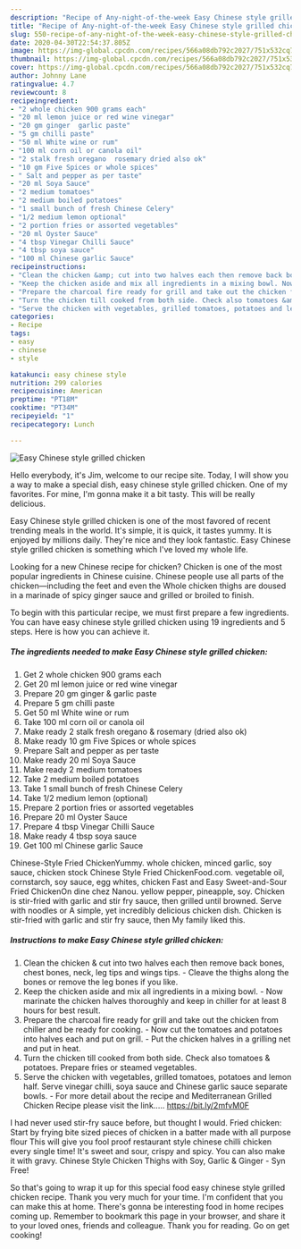 ```yaml
---
description: "Recipe of Any-night-of-the-week Easy Chinese style grilled chicken"
title: "Recipe of Any-night-of-the-week Easy Chinese style grilled chicken"
slug: 550-recipe-of-any-night-of-the-week-easy-chinese-style-grilled-chicken
date: 2020-04-30T22:54:37.805Z
image: https://img-global.cpcdn.com/recipes/566a08db792c2027/751x532cq70/easy-chinese-style-grilled-chicken-recipe-main-photo.jpg
thumbnail: https://img-global.cpcdn.com/recipes/566a08db792c2027/751x532cq70/easy-chinese-style-grilled-chicken-recipe-main-photo.jpg
cover: https://img-global.cpcdn.com/recipes/566a08db792c2027/751x532cq70/easy-chinese-style-grilled-chicken-recipe-main-photo.jpg
author: Johnny Lane
ratingvalue: 4.7
reviewcount: 8
recipeingredient:
- "2 whole chicken 900 grams each"
- "20 ml lemon juice or red wine vinegar"
- "20 gm ginger  garlic paste"
- "5 gm chilli paste"
- "50 ml White wine or rum"
- "100 ml corn oil or canola oil"
- "2 stalk fresh oregano  rosemary dried also ok"
- "10 gm Five Spices or whole spices"
- " Salt and pepper as per taste"
- "20 ml Soya Sauce"
- "2 medium tomatoes"
- "2 medium boiled potatoes"
- "1 small bunch of fresh Chinese Celery"
- "1/2 medium lemon optional"
- "2 portion fries or assorted vegetables"
- "20 ml Oyster Sauce"
- "4 tbsp Vinegar Chilli Sauce"
- "4 tbsp soya sauce"
- "100 ml Chinese garlic Sauce"
recipeinstructions:
- "Clean the chicken &amp; cut into two halves each then remove back bones, chest bones, neck, leg tips and wings tips. Cleave the thighs along the bones or remove the leg bones if you like."
- "Keep the chicken aside and mix all ingredients in a mixing bowl. Now marinate the chicken halves thoroughly and keep in chiller for at least 8 hours for best result."
- "Prepare the charcoal fire ready for grill and take out the chicken from chiller and be ready for cooking. Now cut the tomatoes and potatoes into halves each and put on grill. Put the chicken halves in a grilling net and put in heat."
- "Turn the chicken till cooked from both side. Check also tomatoes &amp; potatoes. Prepare fries or steamed vegetables."
- "Serve the chicken with vegetables, grilled tomatoes, potatoes and lemon half. Serve vinegar chilli, soya sauce and Chinese garlic sauce separate bowls.  For more detail about the recipe and Mediterranean Grilled Chicken Recipe please visit the link..... https://bit.ly/2mfvM0F"
categories:
- Recipe
tags:
- easy
- chinese
- style

katakunci: easy chinese style 
nutrition: 299 calories
recipecuisine: American
preptime: "PT18M"
cooktime: "PT34M"
recipeyield: "1"
recipecategory: Lunch

---
```



![Easy Chinese style grilled chicken](https://img-global.cpcdn.com/recipes/566a08db792c2027/751x532cq70/easy-chinese-style-grilled-chicken-recipe-main-photo.jpg)

Hello everybody, it's Jim, welcome to our recipe site. Today, I will show you a way to make a special dish, easy chinese style grilled chicken. One of my favorites. For mine, I'm gonna make it a bit tasty. This will be really delicious.

Easy Chinese style grilled chicken is one of the most favored of recent trending meals in the world. It's simple, it is quick, it tastes yummy. It is enjoyed by millions daily. They're nice and they look fantastic. Easy Chinese style grilled chicken is something which I've loved my whole life.

Looking for a new Chinese recipe for chicken? Chicken is one of the most popular ingredients in Chinese cuisine. Chinese people use all parts of the chicken—including the feet and even the Whole chicken thighs are doused in a marinade of spicy ginger sauce and grilled or broiled to finish.


To begin with this particular recipe, we must first prepare a few ingredients. You can have easy chinese style grilled chicken using 19 ingredients and 5 steps. Here is how you can achieve it.

<!--inarticleads1-->

##### The ingredients needed to make Easy Chinese style grilled chicken:

1. Get 2 whole chicken 900 grams each
1. Get 20 ml lemon juice or red wine vinegar
1. Prepare 20 gm ginger &amp; garlic paste
1. Prepare 5 gm chilli paste
1. Get 50 ml White wine or rum
1. Take 100 ml corn oil or canola oil
1. Make ready 2 stalk fresh oregano &amp; rosemary (dried also ok)
1. Make ready 10 gm Five Spices or whole spices
1. Prepare  Salt and pepper as per taste
1. Make ready 20 ml Soya Sauce
1. Make ready 2 medium tomatoes
1. Take 2 medium boiled potatoes
1. Take 1 small bunch of fresh Chinese Celery
1. Take 1/2 medium lemon (optional)
1. Prepare 2 portion fries or assorted vegetables
1. Prepare 20 ml Oyster Sauce
1. Prepare 4 tbsp Vinegar Chilli Sauce
1. Make ready 4 tbsp soya sauce
1. Get 100 ml Chinese garlic Sauce


Chinese-Style Fried ChickenYummy. whole chicken, minced garlic, soy sauce, chicken stock Chinese Style Fried ChickenFood.com. vegetable oil, cornstarch, soy sauce, egg whites, chicken Fast and Easy Sweet-and-Sour Fried ChickenOn dine chez Nanou. yellow pepper, pineapple, soy. Chicken is stir-fried with garlic and stir fry sauce, then grilled until browned. Serve with noodles or A simple, yet incredibly delicious chicken dish. Chicken is stir-fried with garlic and stir fry sauce, then My family liked this. 

<!--inarticleads2-->

##### Instructions to make Easy Chinese style grilled chicken:

1. Clean the chicken &amp; cut into two halves each then remove back bones, chest bones, neck, leg tips and wings tips. - Cleave the thighs along the bones or remove the leg bones if you like.
1. Keep the chicken aside and mix all ingredients in a mixing bowl. - Now marinate the chicken halves thoroughly and keep in chiller for at least 8 hours for best result.
1. Prepare the charcoal fire ready for grill and take out the chicken from chiller and be ready for cooking. - Now cut the tomatoes and potatoes into halves each and put on grill. - Put the chicken halves in a grilling net and put in heat.
1. Turn the chicken till cooked from both side. Check also tomatoes &amp; potatoes. Prepare fries or steamed vegetables.
1. Serve the chicken with vegetables, grilled tomatoes, potatoes and lemon half. Serve vinegar chilli, soya sauce and Chinese garlic sauce separate bowls.  - For more detail about the recipe and Mediterranean Grilled Chicken Recipe please visit the link..... https://bit.ly/2mfvM0F


I had never used stir-fry sauce before, but thought I would. Fried chicken: Start by frying bite sized pieces of chicken in a batter made with all purpose flour This will give you fool proof restaurant style chinese chilli chicken every single time! It&#39;s sweet and sour, crispy and spicy. You can also make it with gravy. Chinese Style Chicken Thighs with Soy, Garlic &amp; Ginger - Syn Free! 

So that's going to wrap it up for this special food easy chinese style grilled chicken recipe. Thank you very much for your time. I'm confident that you can make this at home. There's gonna be interesting food in home recipes coming up. Remember to bookmark this page in your browser, and share it to your loved ones, friends and colleague. Thank you for reading. Go on get cooking!

